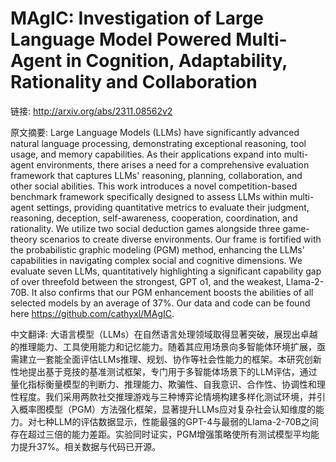 # MAgIC: Investigation of Large Language Model Powered Multi-Agent in Cognition, Adaptability, Rationality and Collaboration

链接: http://arxiv.org/abs/2311.08562v2

原文摘要:
Large Language Models (LLMs) have significantly advanced natural language
processing, demonstrating exceptional reasoning, tool usage, and memory
capabilities. As their applications expand into multi-agent environments, there
arises a need for a comprehensive evaluation framework that captures LLMs'
reasoning, planning, collaboration, and other social abilities. This work
introduces a novel competition-based benchmark framework specifically designed
to assess LLMs within multi-agent settings, providing quantitative metrics to
evaluate their judgment, reasoning, deception, self-awareness, cooperation,
coordination, and rationality. We utilize two social deduction games alongside
three game-theory scenarios to create diverse environments. Our frame is
fortified with the probabilistic graphic modeling (PGM) method, enhancing the
LLMs' capabilities in navigating complex social and cognitive dimensions. We
evaluate seven LLMs, quantitatively highlighting a significant capability gap
of over threefold between the strongest, GPT o1, and the weakest, Llama-2-70B.
It also confirms that our PGM enhancement boosts the abilities of all selected
models by an average of 37%. Our data and code can be found here
https://github.com/cathyxl/MAgIC.

中文翻译:
大语言模型（LLMs）在自然语言处理领域取得显著突破，展现出卓越的推理能力、工具使用能力和记忆能力。随着其应用场景向多智能体环境扩展，亟需建立一套能全面评估LLMs推理、规划、协作等社会性能力的框架。本研究创新性地提出基于竞技的基准测试框架，专门用于多智能体场景下的LLM评估，通过量化指标衡量模型的判断力、推理能力、欺骗性、自我意识、合作性、协调性和理性程度。我们采用两款社交推理游戏与三种博弈论情境构建多样化测试环境，并引入概率图模型（PGM）方法强化框架，显著提升LLMs应对复杂社会认知维度的能力。对七种LLM的评估数据显示，性能最强的GPT-4与最弱的Llama-2-70B之间存在超过三倍的能力差距。实验同时证实，PGM增强策略使所有测试模型平均能力提升37%。相关数据与代码已开源。
